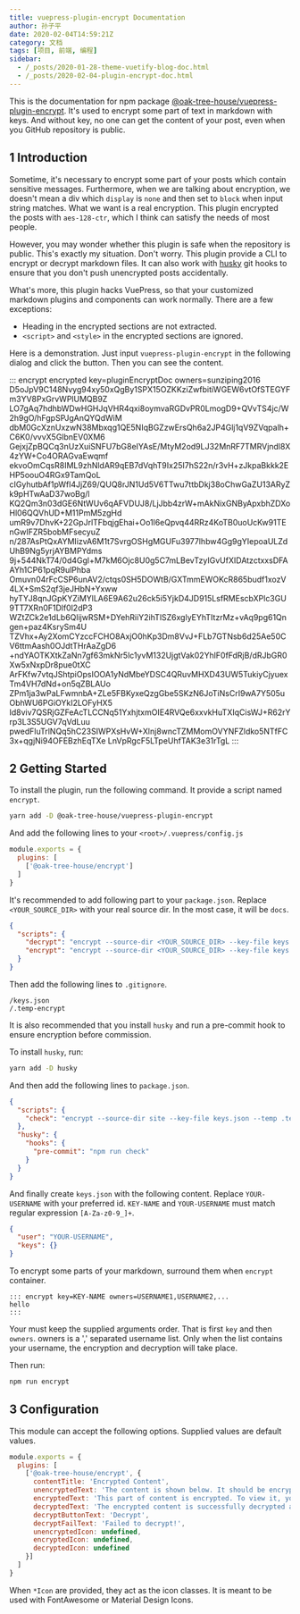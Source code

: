```yaml
---
title: vuepress-plugin-encrypt Documentation
author: 孙子平
date: 2020-02-04T14:59:21Z
category: 文档
tags: [项目, 前端, 编程]
sidebar:
  - /_posts/2020-01-28-theme-vuetify-blog-doc.html
  - /_posts/2020-02-04-plugin-encrypt-doc.html
---
```


This is the documentation for npm package [@oak-tree-house/vuepress-plugin-encrypt](https://www.npmjs.com/package/@oak-tree-house/vuepress-plugin-encrypt). It's used to encrypt some part of text in markdown with keys. And without key, no one can get the content of your post, even when you GitHub repository is public.

<!-- more -->

## 1 Introduction

Sometime, it's necessary to encrypt some part of your posts which contain sensitive messages. Furthermore, when we are talking about encryption, we doesn't mean a div which `display` is `none` and then set to `block` when input string matches. What we want is a real encryption. This plugin encrypted the posts with `aes-128-ctr`, which I think can satisfy the needs of most people.

However, you may wonder whether this plugin is safe when the repository is public. This's exactly my situation. Don't worry. This plugin provide a CLI to encrypt or decrypt markdown files. It can also work with [husky](https://www.npmjs.com/package/husky) git hooks to ensure that you don't push unencrypted posts accidentally.

What's more, this plugin hacks VuePress, so that your customized markdown plugins and components can work normally. There are a few exceptions:

- Heading in the encrypted sections are not extracted.
- `<script>` and `<style>` in the encrypted sections are ignored.

Here is a demonstration. Just input `vuepress-plugin-encrypt` in the following dialog and click the button. Then you can see the content.

::: encrypt encrypted key=pluginEncryptDoc owners=sunziping2016
D5oJpV9C148Nvyg94xy50xQgBy1SPX15OZKKziZwfbitiWGEW6vtOfSTEGYFm3YV8PxGrvWPlUMQB9Z
LO7gAq7hdhbWDwHGHJqVHR4qxi8oymvaRGDvPR0LmogD9+QVvTS4jc/W2h9gO/hFgpSPJgAnQYQdWiM
dbM0GcXznUxzwN38Mbxqg1QE5NIqBGZzwErsQh6a2JP4Glj1qV9ZVqpalh+C6K0/vvvX5GlbnEV0XM6
GejxjZpBQCq3nUzXuiSNFU7bG8eIYAsE/MtyM2od9LJ32MnRF7TMRVjndl8X4zYW+Co4ORAGvaEwqmf
ekvoOmCqsR8IML9zhNldAR9qEB7dVqhT9Ix25I7hS22n/r3vH+zJkpaBkkk2EHP5oouO4RGx9TamQoL
cIGyhutbAf1pWfl4JjZ69/QUQ8rJN1Ud5V6TTwu7ttbDkj38oChwGaZU13ARyZk9pHTwAaD37woBg/l
KQ2Qm3n03dGE6NtWUv6qAFVDUJ8/LjJbb4zrW+mAkNixGNByApxbhZDXoHl06QQVhUD+M11PmM5zgHd
umR9v7DhvK+22GpJrlTFbqjgEhai+Oo1l6eQpvq44RRz4KoTB0uoUcKw91TEnGwIFZR5bobMFsecyuZ
n/287AsPtQxAYMIizvA6M1t7SvrgOSHgMGUFu3977lhbw4Gg9gYIepoaULZdUhB9Ng5yrjAYBMPYdms
9j+544NkT74/0d4Ggl+M7kM6Ojc8U0g5C7mLBevTzyIGvUfXIDAtzctxxsDFAAYh1CP61pqR9ulPhba
Omuvn04rFcCSP6unAV2/ctqs0SH5DOWtB/GXTmmEWOKcR865budf1xozV4LX+SmS2qf3jeJHbN+Yxww
hyTYJ8qnJGpKYZiMYlLA6E9A62u26ck5i5YjkD4JD915LsfRMEscbXPlc3GU9TT7XRn0F1Dlf0l2dP3
WZtZCk2e1dLb6QlijwRSM+DYehRiiY2ihTlSZ6xglyEYhTItzrMz+vAq9pg61Qngen+paz4KsrySm4U
TZVhx+Ay2XomCYzccFCHO8AxjO0hKp3Dm8VvJ+FLb7GTNsb6d25Ae50CV6ttmAash0OJdtTHrAaZgD6
+ndYAOTKXtkZaNn7gf63mkNr5lc1yvM132UjgtVak02YhlF0fFdRjB/dRJbGR0Xw5xNxpDr8pue0tXC
ArFKfw7vtqJShtpiOpsIOOA1yNdMbeYDSC4QRuvMHXD43UW5TukiyCjyuexTm4VH7dNd+on5qZBLAUo
ZPm1ja3wPaLFwmnbA+ZLe5FBKyxeQzgGbe5SKzN6JoTiNsCrI9wA7Y505uObhWU6PGiOYkI2LOFyHX5
Id8viv7QSRjGZFeAcTLCCNq51YxhjtxmOIE4RVQe6xxvkHuTXIqCisWJ+R62rYrp3L3S5UGV7qVdLuu
pwedFluTrlNQq5hC23SIWPXsHvW+Xlnj8wncTZMMomOVYNFZldko5NTfFC3x+qgjNi94OFEBzhEqTXe
LnVpRgcF5LTpeUhfTAK3e31rTgL
:::

## 2 Getting Started

To install the plugin, run the following command. It provide a script named `encrypt`.

```bash
yarn add -D @oak-tree-house/vuepress-plugin-encrypt
```

And add the following lines to your `<root>/.vuepress/config.js`

```javascript
module.exports = {
  plugins: [
    ['@oak-tree-house/encrypt']
  ]
}
```

It's recommended to add following part to your `package.json`. Replace `<YOUR_SOURCE_DIR>` with your real source dir. In the most case, it will be `docs`.

```json
{
  "scripts": {
    "decrypt": "encrypt --source-dir <YOUR_SOURCE_DIR> --key-file keys.json --temp .temp-encrypt decrypt",
    "encrypt": "encrypt --source-dir <YOUR_SOURCE_DIR> --key-file keys.json --temp .temp-encrypt encrypt"
  }
}
```

Then add the following lines to `.gitignore`.

```text
/keys.json
/.temp-encrypt
```

It is also recommended that you install `husky` and run a pre-commit hook to ensure encryption before commission.

To install `husky`, run:

```bash
yarn add -D husky
```

And then add the following lines to `package.json`.

```json
{
  "scripts": {
    "check": "encrypt --source-dir site --key-file keys.json --temp .temp-encrypt check"
  },
  "husky": {
    "hooks": {
      "pre-commit": "npm run check"
    }
  }
}
```

And finally create `keys.json` with the following content. Replace `YOUR-USERNAME` with your preferred id. `KEY-NAME` and `YOUR-USERNAME` must match regular expression `[A-Za-z0-9_]+`.

```json
{
  "user": "YOUR-USERNAME",
  "keys": {}
}
```

To encrypt some parts of your markdown, surround them when `encrypt` container.

```text
::: encrypt key=KEY-NAME owners=USERNAME1,USERNAME2,...
hello
:::
```

Your must keep the supplied arguments order. That is first `key` and then `owners`. owners is a ',' separated username list. Only when the list contains your username, the encryption and decryption will take place.

Then run:

```bash
npm run encrypt
```

## 3 Configuration

This module can accept the following options. Supplied values are default values.

```javascript
module.exports = {
  plugins: [
    ['@oak-tree-house/encrypt', {
      contentTitle: 'Encrypted Content',
      unencryptedText: 'The content is shown below. It should be encrypted when published.',
      encryptedText: 'This part of content is encrypted. To view it, you need to enter the correct key in the input field below.',
      decryptedText: 'The encrypted content is successfully decrypted and shown below.',
      decryptButtonText: 'Decrypt',
      decryptFailText: 'Failed to decrypt!',
      unencryptedIcon: undefined,
      encryptedIcon: undefined,
      decryptedIcon: undefined
    }]
  ]
}
```

When `*Icon` are provided, they act as the icon classes. It is meant to be used with FontAwesome or Material Design Icons.
